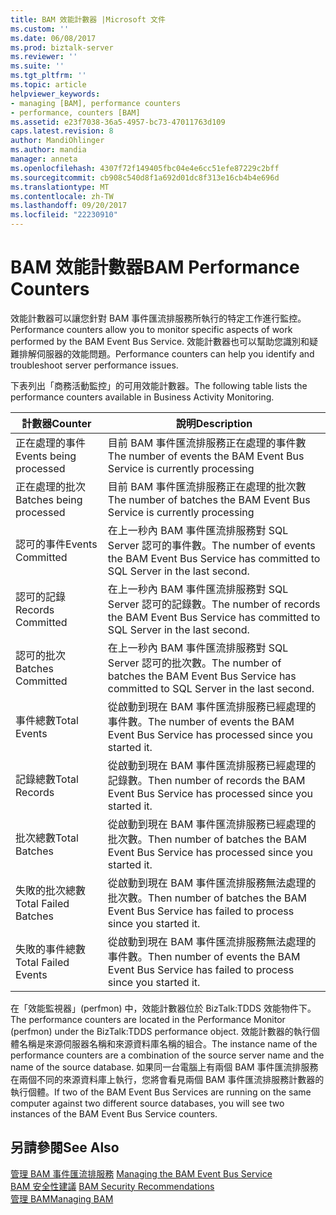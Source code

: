 ```yaml
---
title: BAM 效能計數器 |Microsoft 文件
ms.custom: ''
ms.date: 06/08/2017
ms.prod: biztalk-server
ms.reviewer: ''
ms.suite: ''
ms.tgt_pltfrm: ''
ms.topic: article
helpviewer_keywords:
- managing [BAM], performance counters
- performance, counters [BAM]
ms.assetid: e23f7038-36a5-4957-bc73-47011763d109
caps.latest.revision: 8
author: MandiOhlinger
ms.author: mandia
manager: anneta
ms.openlocfilehash: 4307f72f149405fbc04e4e6cc51efe87229c2bff
ms.sourcegitcommit: cb908c540d8f1a692d01dc8f313e16cb4b4e696d
ms.translationtype: MT
ms.contentlocale: zh-TW
ms.lasthandoff: 09/20/2017
ms.locfileid: "22230910"
---
```

# <a name="bam-performance-counters"></a><span data-ttu-id="f7dfd-102">BAM 效能計數器</span><span class="sxs-lookup"><span data-stu-id="f7dfd-102">BAM Performance Counters</span></span>
<span data-ttu-id="f7dfd-103">效能計數器可以讓您針對 BAM 事件匯流排服務所執行的特定工作進行監控。</span><span class="sxs-lookup"><span data-stu-id="f7dfd-103">Performance counters allow you to monitor specific aspects of work performed by the BAM Event Bus Service.</span></span> <span data-ttu-id="f7dfd-104">效能計數器也可以幫助您識別和疑難排解伺服器的效能問題。</span><span class="sxs-lookup"><span data-stu-id="f7dfd-104">Performance counters can help you identify and troubleshoot server performance issues.</span></span>  
  
 <span data-ttu-id="f7dfd-105">下表列出「商務活動監控」的可用效能計數器。</span><span class="sxs-lookup"><span data-stu-id="f7dfd-105">The following table lists the performance counters available in Business Activity Monitoring.</span></span>  
  
|<span data-ttu-id="f7dfd-106">計數器</span><span class="sxs-lookup"><span data-stu-id="f7dfd-106">Counter</span></span>|<span data-ttu-id="f7dfd-107">說明</span><span class="sxs-lookup"><span data-stu-id="f7dfd-107">Description</span></span>|  
|-------------|-----------------|  
|<span data-ttu-id="f7dfd-108">正在處理的事件</span><span class="sxs-lookup"><span data-stu-id="f7dfd-108">Events being processed</span></span>|<span data-ttu-id="f7dfd-109">目前 BAM 事件匯流排服務正在處理的事件數</span><span class="sxs-lookup"><span data-stu-id="f7dfd-109">The number of events the BAM Event Bus Service is currently processing</span></span>|  
|<span data-ttu-id="f7dfd-110">正在處理的批次</span><span class="sxs-lookup"><span data-stu-id="f7dfd-110">Batches being processed</span></span>|<span data-ttu-id="f7dfd-111">目前 BAM 事件匯流排服務正在處理的批次數</span><span class="sxs-lookup"><span data-stu-id="f7dfd-111">The number of batches the BAM Event Bus Service is currently processing</span></span>|  
|<span data-ttu-id="f7dfd-112">認可的事件</span><span class="sxs-lookup"><span data-stu-id="f7dfd-112">Events Committed</span></span>|<span data-ttu-id="f7dfd-113">在上一秒內 BAM 事件匯流排服務對 SQL Server 認可的事件數。</span><span class="sxs-lookup"><span data-stu-id="f7dfd-113">The number of events the BAM Event Bus Service has committed to SQL Server in the last second.</span></span>|  
|<span data-ttu-id="f7dfd-114">認可的記錄</span><span class="sxs-lookup"><span data-stu-id="f7dfd-114">Records Committed</span></span>|<span data-ttu-id="f7dfd-115">在上一秒內 BAM 事件匯流排服務對 SQL Server 認可的記錄數。</span><span class="sxs-lookup"><span data-stu-id="f7dfd-115">The number of records the BAM Event Bus Service has committed to SQL Server in the last second.</span></span>|  
|<span data-ttu-id="f7dfd-116">認可的批次</span><span class="sxs-lookup"><span data-stu-id="f7dfd-116">Batches Committed</span></span>|<span data-ttu-id="f7dfd-117">在上一秒內 BAM 事件匯流排服務對 SQL Server 認可的批次數。</span><span class="sxs-lookup"><span data-stu-id="f7dfd-117">The number of batches the BAM Event Bus Service has committed to SQL Server in the last second.</span></span>|  
|<span data-ttu-id="f7dfd-118">事件總數</span><span class="sxs-lookup"><span data-stu-id="f7dfd-118">Total Events</span></span>|<span data-ttu-id="f7dfd-119">從啟動到現在 BAM 事件匯流排服務已經處理的事件數。</span><span class="sxs-lookup"><span data-stu-id="f7dfd-119">The number of events the BAM Event Bus Service has processed since you started it.</span></span>|  
|<span data-ttu-id="f7dfd-120">記錄總數</span><span class="sxs-lookup"><span data-stu-id="f7dfd-120">Total Records</span></span>|<span data-ttu-id="f7dfd-121">從啟動到現在 BAM 事件匯流排服務已經處理的記錄數。</span><span class="sxs-lookup"><span data-stu-id="f7dfd-121">Then number of records the BAM Event Bus Service has processed since you started it.</span></span>|  
|<span data-ttu-id="f7dfd-122">批次總數</span><span class="sxs-lookup"><span data-stu-id="f7dfd-122">Total Batches</span></span>|<span data-ttu-id="f7dfd-123">從啟動到現在 BAM 事件匯流排服務已經處理的批次數。</span><span class="sxs-lookup"><span data-stu-id="f7dfd-123">Then number of batches the BAM Event Bus Service has processed since you started it.</span></span>|  
|<span data-ttu-id="f7dfd-124">失敗的批次總數</span><span class="sxs-lookup"><span data-stu-id="f7dfd-124">Total Failed Batches</span></span>|<span data-ttu-id="f7dfd-125">從啟動到現在 BAM 事件匯流排服務無法處理的批次數。</span><span class="sxs-lookup"><span data-stu-id="f7dfd-125">Then number of batches the BAM Event Bus Service has failed to process since you started it.</span></span>|  
|<span data-ttu-id="f7dfd-126">失敗的事件總數</span><span class="sxs-lookup"><span data-stu-id="f7dfd-126">Total Failed Events</span></span>|<span data-ttu-id="f7dfd-127">從啟動到現在 BAM 事件匯流排服務無法處理的事件數。</span><span class="sxs-lookup"><span data-stu-id="f7dfd-127">Then number of events the BAM Event Bus Service has failed to process since you started it.</span></span>|  
  
 <span data-ttu-id="f7dfd-128">在「效能監視器」(perfmon) 中，效能計數器位於 BizTalk:TDDS 效能物件下。</span><span class="sxs-lookup"><span data-stu-id="f7dfd-128">The performance counters are located in the Performance Monitor (perfmon) under the BizTalk:TDDS performance object.</span></span> <span data-ttu-id="f7dfd-129">效能計數器的執行個體名稱是來源伺服器名稱和來源資料庫名稱的組合。</span><span class="sxs-lookup"><span data-stu-id="f7dfd-129">The instance name of the performance counters are a combination of the source server name and the name of the source database.</span></span> <span data-ttu-id="f7dfd-130">如果同一台電腦上有兩個 BAM 事件匯流排服務在兩個不同的來源資料庫上執行，您將會看見兩個 BAM 事件匯流排服務計數器的執行個體。</span><span class="sxs-lookup"><span data-stu-id="f7dfd-130">If two of the BAM Event Bus Services are running on the same computer against two different source databases, you will see two instances of the BAM Event Bus Service counters.</span></span>  
  
## <a name="see-also"></a><span data-ttu-id="f7dfd-131">另請參閱</span><span class="sxs-lookup"><span data-stu-id="f7dfd-131">See Also</span></span>  
 <span data-ttu-id="f7dfd-132">[管理 BAM 事件匯流排服務](../core/managing-the-bam-event-bus-service.md) </span><span class="sxs-lookup"><span data-stu-id="f7dfd-132">[Managing the BAM Event Bus Service](../core/managing-the-bam-event-bus-service.md) </span></span>  
 <span data-ttu-id="f7dfd-133">[BAM 安全性建議](../core/bam-security-recommendations.md) </span><span class="sxs-lookup"><span data-stu-id="f7dfd-133">[BAM Security Recommendations](../core/bam-security-recommendations.md) </span></span>  
 [<span data-ttu-id="f7dfd-134">管理 BAM</span><span class="sxs-lookup"><span data-stu-id="f7dfd-134">Managing BAM</span></span>](../core/managing-bam.md)